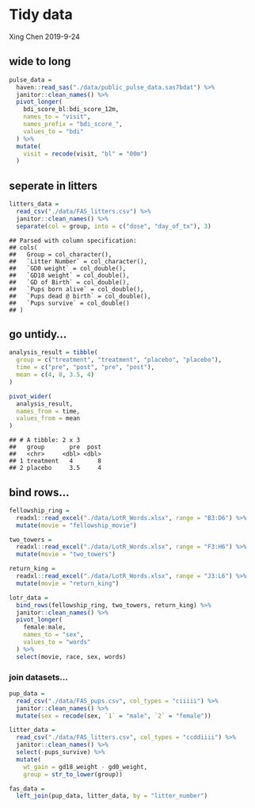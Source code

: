 Tidy data
================
Xing Chen
2019-9-24

## wide to long

``` r
pulse_data = 
  haven::read_sas("./data/public_pulse_data.sas7bdat") %>% 
  janitor::clean_names() %>% 
  pivot_longer(
    bdi_score_bl:bdi_score_12m,
    names_to = "visit",
    names_prefix = "bdi_score_",
    values_to = "bdi"
  ) %>% 
  mutate(
    visit = recode(visit, "bl" = "00m")
  )
```

## seperate in litters

``` r
litters_data = 
  read_csv("./data/FAS_litters.csv") %>% 
  janitor::clean_names() %>% 
  separate(col = group, into = c("dose", "day_of_tx"), 3)
```

    ## Parsed with column specification:
    ## cols(
    ##   Group = col_character(),
    ##   `Litter Number` = col_character(),
    ##   `GD0 weight` = col_double(),
    ##   `GD18 weight` = col_double(),
    ##   `GD of Birth` = col_double(),
    ##   `Pups born alive` = col_double(),
    ##   `Pups dead @ birth` = col_double(),
    ##   `Pups survive` = col_double()
    ## )

## go untidy…

``` r
analysis_result = tibble(
  group = c("treatment", "treatment", "placebo", "placebo"),
  time = c("pre", "post", "pre", "post"),
  mean = c(4, 8, 3.5, 4)
)

pivot_wider(
  analysis_result,
  names_from = time,
  values_from = mean
)
```

    ## # A tibble: 2 x 3
    ##   group       pre  post
    ##   <chr>     <dbl> <dbl>
    ## 1 treatment   4       8
    ## 2 placebo     3.5     4

## bind rows…

``` r
fellowship_ring = 
  readxl::read_excel("./data/LotR_Words.xlsx", range = "B3:D6") %>% 
  mutate(movie = "fellowship_movie")

two_towers = 
  readxl::read_excel("./data/LotR_Words.xlsx", range = "F3:H6") %>%
  mutate(movie = "two_towers")

return_king = 
  readxl::read_excel("./data/LotR_Words.xlsx", range = "J3:L6") %>%
  mutate(movie = "return_king")

lotr_data = 
  bind_rows(fellowship_ring, two_towers, return_king) %>% 
  janitor::clean_names() %>% 
  pivot_longer(
    female:male,
    names_to = "sex",
    values_to = "words"
  ) %>% 
  select(movie, race, sex, words)
```

### join datasets…

``` r
pup_data = 
  read_csv("./data/FAS_pups.csv", col_types = "ciiiii") %>%
  janitor::clean_names() %>%
  mutate(sex = recode(sex, `1` = "male", `2` = "female")) 

litter_data = 
  read_csv("./data/FAS_litters.csv", col_types = "ccddiiii") %>%
  janitor::clean_names() %>%
  select(-pups_survive) %>%
  mutate(
    wt_gain = gd18_weight - gd0_weight,
    group = str_to_lower(group))

fas_data = 
  left_join(pup_data, litter_data, by = "litter_number")
```

